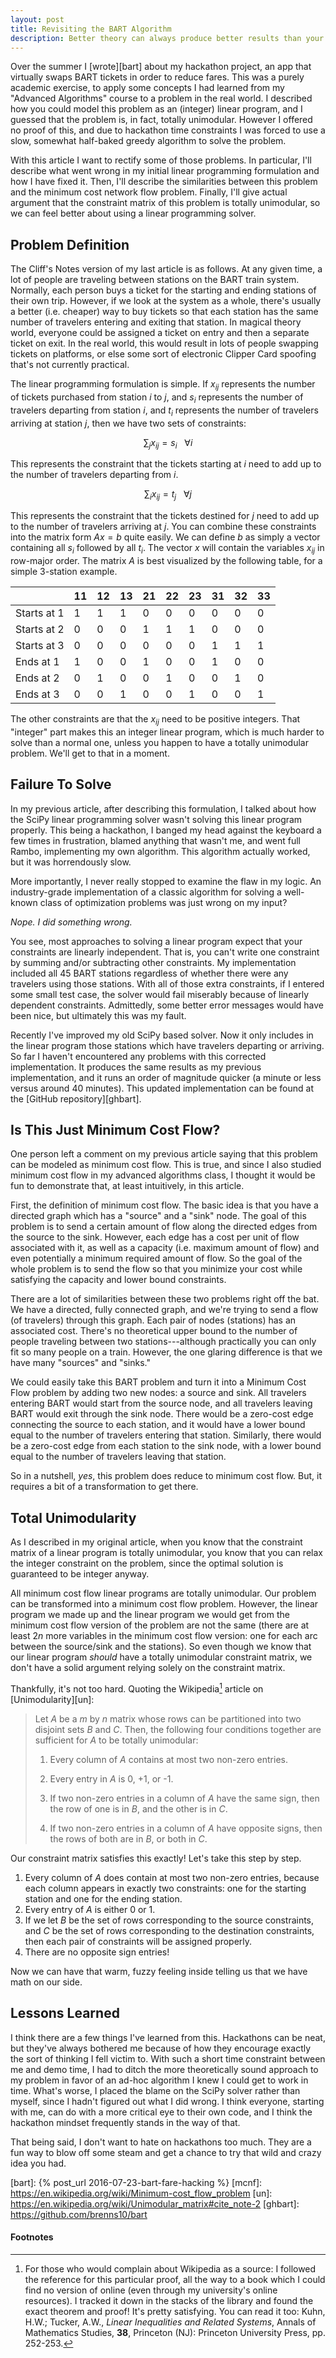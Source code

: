 ```yaml
---
layout: post
title: Revisiting the BART Algorithm
description: Better theory can always produce better results than your hacks.
---
```


Over the summer I [wrote][bart] about my hackathon project, an app that
virtually swaps BART tickets in order to reduce fares. This was a purely
academic exercise, to apply some concepts I had learned from my "Advanced
Algorithms" course to a problem in the real world. I described how you could
model this problem as an (integer) linear program, and I guessed that the
problem is, in fact, totally unimodular. However I offered no proof of this, and
due to hackathon time constraints I was forced to use a slow, somewhat
half-baked greedy algorithm to solve the problem.

With this article I want to rectify some of those problems. In particular, I'll
describe what went wrong in my initial linear programming formulation and how I
have fixed it. Then, I'll describe the similarities between this problem and the
minimum cost network flow problem. Finally, I'll give actual argument that the
constraint matrix of this problem is totally unimodular, so we can feel better
about using a linear programming solver.

## Problem Definition

The Cliff's Notes version of my last article is as follows. At any given time, a
lot of people are traveling between stations on the BART train system. Normally,
each person buys a ticket for the starting and ending stations of their own
trip. However, if we look at the system as a whole, there's usually a better
(i.e. cheaper) way to buy tickets so that each station has the same number of
travelers entering and exiting that station. In magical theory world, everyone
could be assigned a ticket on entry and then a separate ticket on exit. In the
real world, this would result in lots of people swapping tickets on platforms,
or else some sort of electronic Clipper Card spoofing that's not currently
practical.

The linear programming formulation is simple. If $x_{ij}$ represents the
number of tickets purchased from station $i$ to $j$, and $s_i$ represents
the number of travelers departing from station $i$, and $t_i$ represents the
number of travelers arriving at station $j$, then we have two sets of
constraints:

$$
\sum_{j} x_{ij} = s_i \:\:\: \forall i
$$

This represents the constraint that the tickets starting at $i$ need to add up
to the number of travelers departing from $i$.

$$
\sum_{i} x_{ij} = t_j \:\:\: \forall j
$$

This represents the constraint that the tickets destined for $j$ need to add
up to the number of travelers arriving at $j$. You can combine these
constraints into the matrix form $Ax = b$ quite easily. We can define $b$ as
simply a vector containing all $s_i$ followed by all $t_i$. The vector $x$
will contain the variables $x_{ij}$ in row-major order. The matrix $A$ is
best visualized by the following table, for a simple 3-station example.

|             | 11 | 12 | 13 | 21 | 22 | 23 | 31 | 32 | 33 |
|-------------|----|----|----|----|----|----|----|----|----|
| Starts at 1 |  1 |  1 |  1 |  0 |  0 |  0 |  0 |  0 |  0 |
| Starts at 2 |  0 |  0 |  0 |  1 |  1 |  1 |  0 |  0 |  0 |
| Starts at 3 |  0 |  0 |  0 |  0 |  0 |  0 |  1 |  1 |  1 |
| Ends at 1   |  1 |  0 |  0 |  1 |  0 |  0 |  1 |  0 |  0 |
| Ends at 2   |  0 |  1 |  0 |  0 |  1 |  0 |  0 |  1 |  0 |
| Ends at 3   |  0 |  0 |  1 |  0 |  0 |  1 |  0 |  0 |  1 |

The other constraints are that the $x_{ij}$ need to be positive integers. That
"integer" part makes this an integer linear program, which is much harder to
solve than a normal one, unless you happen to have a totally unimodular problem.
We'll get to that in a moment.

## Failure To Solve

In my previous article, after describing this formulation, I talked about how
the SciPy linear programming solver wasn't solving this linear program properly.
This being a hackathon, I banged my head against the keyboard a few times in
frustration, blamed anything that wasn't me, and went full Rambo, implementing
my own algorithm. This algorithm actually worked, but it was horrendously slow.

More importantly, I never really stopped to examine the flaw in my logic. An
industry-grade implementation of a classic algorithm for solving a well-known
class of optimization problems was just wrong on my input?

*Nope.  I did something wrong.*

You see, most approaches to solving a linear program expect that your
constraints are linearly independent. That is, you can't write one constraint by
summing and/or subtracting other constraints. My implementation included all 45
BART stations regardless of whether there were any travelers using those
stations. With all of those extra constraints, if I entered some small test
case, the solver would fail miserably because of linearly dependent constraints.
Admittedly, some better error messages would have been nice, but ultimately this
was my fault.

Recently I've improved my old SciPy based solver. Now it only includes in the
linear program those stations which have travelers departing or arriving. So far
I haven't encountered any problems with this corrected implementation. It
produces the same results as my previous implementation, and it runs an order of
magnitude quicker (a minute or less versus around 40 minutes). This updated
implementation can be found at the [GitHub repository][ghbart].

## Is This Just Minimum Cost Flow?

One person left a comment on my previous article saying that this problem can be
modeled as minimum cost flow. This is true, and since I also studied minimum
cost flow in my advanced algorithms class, I thought it would be fun to
demonstrate that, at least intuitively, in this article.

First, the definition of minimum cost flow. The basic idea is that you have a
directed graph which has a "source" and a "sink" node. The goal of this problem
is to send a certain amount of flow along the directed edges from the source to
the sink. However, each edge has a cost per unit of flow associated with it, as
well as a capacity (i.e. maximum amount of flow) and even potentially a minimum
required amount of flow. So the goal of the whole problem is to send the flow so
that you minimize your cost while satisfying the capacity and lower bound
constraints.

There are a lot of similarities between these two problems right off the bat. We
have a directed, fully connected graph, and we're trying to send a flow (of
travelers) through this graph. Each pair of nodes (stations) has an associated
cost. There's no theoretical upper bound to the number of people traveling
between two stations---although practically you can only fit so many people on a
train. However, the one glaring difference is that we have many "sources" and
"sinks."

We could easily take this BART problem and turn it into a Minimum Cost Flow
problem by adding two new nodes: a source and sink. All travelers entering BART
would start from the source node, and all travelers leaving BART would exit
through the sink node. There would be a zero-cost edge connecting the source to
each station, and it would have a lower bound equal to the number of travelers
entering that station. Similarly, there would be a zero-cost edge from each
station to the sink node, with a lower bound equal to the number of travelers
leaving that station.

So in a nutshell, *yes*, this problem does reduce to minimum cost flow. But, it
requires a bit of a transformation to get there.

## Total Unimodularity

As I described in my original article, when you know that the constraint matrix
of a linear program is totally unimodular, you know that you can relax the
integer constraint on the problem, since the optimal solution is guaranteed to
be integer anyway.

All minimum cost flow linear programs are totally unimodular. Our problem can be
transformed into a minimum cost flow problem. However, the linear program we
made up and the linear program we would get from the minimum cost flow version
of the problem are not the same (there are at least $2n$ more variables in the
minimum cost flow version: one for each arc between the source/sink and the
stations). So even though we know that our linear program *should* have a
totally unimodular constraint matrix, we don't have a solid argument relying
solely on the constraint matrix.

Thankfully, it's not too hard. Quoting the Wikipedia[^1] article
on [Unimodularity][un]:

> Let $A$ be a $m$ by $n$ matrix whose rows can be partitioned into two
> disjoint sets $B$ and $C$. Then, the following four conditions together
> are sufficient for $A$ to be totally unimodular:
>
> 1. Every column of $A$ contains at most two non-zero entries.
>
> 2. Every entry in $A$ is 0, +1, or -1.
>
> 3. If two non-zero entries in a column of $A$ have the same sign, then the
>    row of one is in $B$, and the other is in $C$.
>
> 4. If two non-zero entries in a column of $A$ have opposite signs, then the
>    rows of both are in $B$, or both in $C$.

Our constraint matrix satisfies this exactly!  Let's take this step by step.

1. Every column of $A$ does contain at most two non-zero entries, because each
   column appears in exactly two constraints: one for the starting station and
   one for the ending station.
2. Every entry of $A$ is either 0 or 1.
3. If we let $B$ be the set of rows corresponding to the source constraints,
   and $C$ be the set of rows corresponding to the destination constraints,
   then each pair of constraints will be assigned properly.
4. There are no opposite sign entries!

Now we can have that warm, fuzzy feeling inside telling us that we have math on
our side.

## Lessons Learned

I think there are a few things I've learned from this. Hackathons can be neat,
but they've always bothered me because of how they encourage exactly the sort of
thinking I fell victim to. With such a short time constraint between me and demo
time, I had to ditch the more theoretically sound approach to my problem in
favor of an ad-hoc algorithm I knew I could get to work in time. What's worse, I
placed the blame on the SciPy solver rather than myself, since I hadn't figured
out what I did wrong. I think everyone, starting with me, can do with a more
critical eye to their own code, and I think the hackathon mindset frequently
stands in the way of that.

That being said, I don't want to hate on hackathons too much. They are a fun way
to blow off some steam and get a chance to try that wild and crazy idea you had.

[bart]: {% post_url 2016-07-23-bart-fare-hacking %}
[mcnf]: https://en.wikipedia.org/wiki/Minimum-cost_flow_problem
[un]: https://en.wikipedia.org/wiki/Unimodular_matrix#cite_note-2
[ghbart]: https://github.com/brenns10/bart

#### Footnotes

[^1]:
     For those who would complain about Wikipedia as a source: I followed the
     reference for this particular proof, all the way to a book which I could
     find no version of online (even through my university's online resources).
     I tracked it down in the stacks of the library and found the exact theorem
     and proof! It's pretty satisfying. You can read it too: Kuhn, H.W.; Tucker,
     A.W., *Linear Inequalities and Related Systems*, Annals of Mathematics
     Studies, **38**, Princeton (NJ): Princeton University Press, pp. 252-253.
